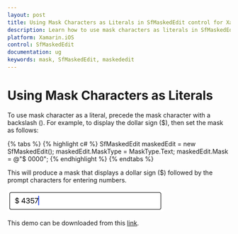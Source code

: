 ```yaml
---
layout: post
title: Using Mask Characters as Literals in SfMaskedEdit control for Xamarin.iOS platform
description: Learn how to use mask characters as literals in SfMaskedEdit control for Xamarin.iOS platform
platform: Xamarin.iOS
control: SfMaskedEdit
documentation: ug 
keywords: mask, SfMaskedEdit, maskededit
---
```


# Using Mask Characters as Literals

To use mask character as a literal, precede the mask character with a backslash (\). For example, to display the dollar sign ($), then set the mask as follows:

{% tabs %}
{% highlight c# %}
SfMaskedEdit maskedEdit = new SfMaskedEdit();
maskedEdit.MaskType = MaskType.Text;
maskedEdit.Mask = @"\$ 0000";
{% endhighlight %}
{% endtabs %}

This will produce a mask that displays a dollar sign ($) followed by the prompt characters for entering numbers.

![](SfMaskedEditImages/maskasliteral.png)

This demo can be downloaded from this [link](http://files2.syncfusion.com/Xamarin.iOS/Samples/MaskedEdit_UsingMaskCharactersAsLiterals.zip).
